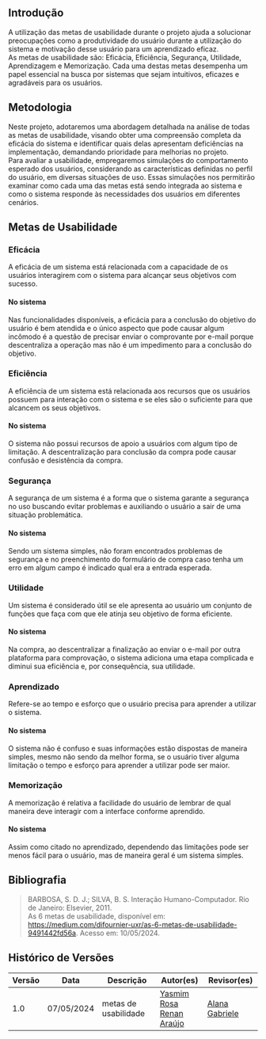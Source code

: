 ## Introdução
A utilização das metas de usabilidade durante o projeto ajuda a solucionar preocupações como a produtividade do usuário durante a utilização do sistema e motivação desse usuário para um aprendizado eficaz. <br>
As metas de usabilidade são: Eficácia, Eficiência, Segurança, Utilidade, Aprendizagem e Memorização. Cada uma destas metas desempenha um papel essencial na busca por sistemas que sejam intuitivos, eficazes e agradáveis para os usuários.

## Metodologia
Neste projeto, adotaremos uma abordagem detalhada na análise de todas as metas de usabilidade, visando obter uma compreensão completa da eficácia do sistema e identificar quais delas apresentam deficiências na implementação, demandando prioridade para melhorias no projeto. <br>
Para avaliar a usabilidade, empregaremos simulações do comportamento esperado dos usuários, considerando as características definidas no perfil do usuário, em diversas situações de uso. Essas simulações nos permitirão examinar como cada uma das metas está sendo integrada ao sistema e como o sistema responde às necessidades dos usuários em diferentes cenários.

## Metas de Usabilidade
### Eficácia
A eficácia de um sistema está relacionada com a capacidade de os usuários interagirem com o sistema para alcançar seus objetivos com sucesso.
#### No sistema
Nas funcionalidades disponíveis, a eficácia para a conclusão do objetivo do usuário é bem atendida e o único aspecto que pode causar algum incômodo é a questão de precisar enviar o comprovante por e-mail porque descentraliza a operação mas não é um impedimento para a conclusão do objetivo.

### Eficiência
A eficiência de um sistema está relacionada aos recursos que os usuários possuem para interação com o sistema e se eles são o suficiente para que alcancem os seus objetivos.
#### No sistema
O sistema não possui recursos de apoio a usuários com algum tipo de limitação. A descentralização para conclusão da compra pode causar confusão e desistência da compra.

### Segurança
A segurança de um sistema é a forma que o sistema garante a segurança no uso buscando evitar problemas e auxiliando o usuário a sair de uma situação problemática.
#### No sistema
Sendo um sistema simples, não foram encontrados problemas de segurança e no preenchimento do formulário de compra caso tenha um erro em algum campo é indicado qual era a entrada esperada.

### Utilidade
Um sistema é considerado útil se ele apresenta ao usuário um conjunto de funções que faça com que ele atinja seu objetivo de forma eficiente.
#### No sistema
Na compra, ao descentralizar a finalização ao enviar o e-mail por outra plataforma para comprovação, o sistema adiciona uma etapa complicada e diminui sua eficiência e, por consequência, sua utilidade. 

### Aprendizado
Refere-se ao tempo e esforço que o usuário precisa para aprender a utilizar o sistema.
#### No sistema
O sistema não é confuso e suas informações estão dispostas de maneira simples, mesmo não sendo da melhor forma, se o usuário tiver alguma limitação o tempo e esforço para aprender a utilizar pode ser maior.

### Memorização
A memorização é relativa a facilidade do usuário de lembrar de qual maneira deve interagir com a interface conforme aprendido.
#### No sistema
Assim como citado no aprendizado, dependendo das limitações pode ser menos fácil para o usuário, mas de maneira geral é um sistema simples.

## Bibliografia
> BARBOSA, S. D. J.; SILVA, B. S. Interação Humano-Computador. Rio de Janeiro: Elsevier, 2011. <br>
> As 6 metas de usabilidade, disponível em: https://medium.com/difournier-uxr/as-6-metas-de-usabilidade-9491442fd56a. Acesso em: 10/05/2024.

## Histórico de Versões

| Versão |    Data    | Descrição                                 | Autor(es)                                       | Revisor(es)                                    |
| ------ | :--------: | ----------------------------------------- | ----------------------------------------------- | ---------------------------------------------- |
| 1.0    | 07/05/2024 | metas de usabilidade | [Yasmim Rosa](https://github.com/yaskisoba) <br> [Renan Araújo](https://github.com/renantfm4)    | [Alana Gabriele](https://github.com/alanagabriele)  |
